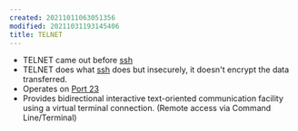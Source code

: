 ```yaml
---
created: 20211011063051356
modified: 20211031193145406
title: TELNET
---
```


- TELNET came out before [ssh](#ssh)
- TELNET does what [ssh](#ssh) does but insecurely, it doesn't encrypt the data transferred.
- Operates on [Port 23](#Port%2023)
- Provides bidirectional interactive text-oriented communication facility using a virtual terminal connection. (Remote access via Command Line/Terminal)
